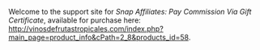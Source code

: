 Welcome to the support site for *Snap Affiliates: Pay Commission Via Gift Certificate*, available for purchase here: http://vinosdefrutastropicales.com/index.php?main_page=product_info&cPath=2_8&products_id=58.
